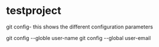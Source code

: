 # testproject

git config- this shows the different configuration parameters

git config --globle user-name <username>
git config --global user-email <useremail>
